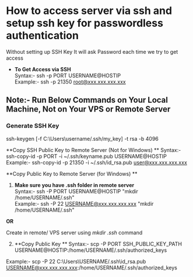 # How to access server via ssh and setup ssh key for passwordless authentication
Without setting up SSH Key It will ask Password each time we try to get access

- **To Get Access via SSH**  
Syntax:- ssh -p PORT USERNAME@HOSTIP  
Example:- ssh -p 21350 root@xxx.xxx.xxx.xxx


## **Note:- Run Below Commands on Your Local Machine, Not on Your VPS or Remote Server**

### **Generate SSH Key**  
ssh-keygen [-f C:\Users\username/.ssh/my_key] -t rsa -b 4096  

**Copy SSH Public Key to Remote Server (Not for Windows)  **
Syntax:- ssh-copy-id -p PORT -i ~/.ssh/keyname.pub USERNAME@HOSTIP  
Example:- ssh-copy-id -p 21350 -i ~/.ssh/id_rsa.pub user@xxx.xxx.xxx.xxx  


**Copy Public Key to Remote Server (for Windows)  **

1. **Make sure you have .ssh folder in remote server**  
Syntax:- ssh -P PORT USERNAME@HOSTIP "mkdir /home/USERNAME/.ssh"  
Example:- ssh -P 22 USERNAME@xxx.xxx.xxx.xxx "mkdir /home/USERNAME/.ssh"  

**OR**  

Create in remote/ VPS server using *mkdir .ssh* command

2. **Copy Public Key  **
Syntax:- scp -P PORT SSH_PUBLIC_KEY_PATH USERNAME@HOSTIP:/home/USERNAME/.ssh/authorized_keys  

Example:- scp -P 22 C:\Users\USERNAME/.ssh\id_rsa.pub USERNAME@xxx.xxx.xxx.xxx:/home/USERNAME/.ssh/authorized_keys  
